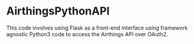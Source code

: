 # AirthingsPythonAPI

This code involves using Flask as a front-end interface using framework agnostic Python3 code to access the Airthings API over OAuth2.
